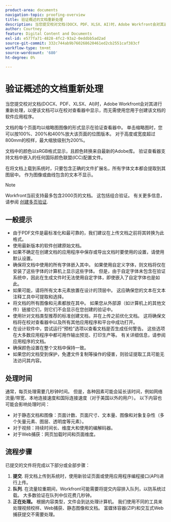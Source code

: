 ```yaml
---
product-area: documents
navigation-topic: proofing-overview
title: 验证概述的文档重新处理
description: 当您提交校对文档(DOCX、PDF、XLSX、AI)时，Adobe Workfront会对其进行重新处理，以便该文档可以在校对查看器中显示，而无需使用您用于创建该文档的软件应用程序。
author: Courtney
feature: Digital Content and Documents
exl-id: e577fa71-4828-4fc2-93a2-0eddbb5ad2ad
source-git-commit: 332c744ab9b760268620461ed2cb2551caf383cf
workflow-type: tm+mt
source-wordcount: '680'
ht-degree: 0%

---
```


# 验证概述的文档重新处理

当您提交校对文档(DOCX、PDF、XLSX、AI)时，Adobe Workfront会对其进行重新处理，以便该文档可以在校对查看器中显示，而无需使用您用于创建该文档的软件应用程序。 

文档的每个页面均以缩略图图像的形式显示在验证查看器中。 单击缩略图时，您可以按100%、200%和400%放大该页面的位图版本。 对于高度或宽度超过800mm的校样，最大缩放级别为200%。

文档中的颜色以sRGB格式显示，且颜色转换来自最新的Adobe库。 验证查看器支持文档中嵌入的任何国际颜色联盟(ICC)配置文件。

在将文档上载到系统时，只要包含正确的文件扩展名，所有字体文本都会提取到其图层中。 作为图像或曲线包含的文本不显示。

>[!NOTE]
>
>Workfront当前支持最多包含2000页的文档。 这包括组合验证。 有关更多信息，请参阅 [创建多页验证](../../../review-and-approve-work/proofing/creating-proofs-within-workfront/create-multi-page-proof.md).

## 一般提示

* 由于PDF文件是最标准化和最可靠的，我们建议在上传文档之前将其转换为此格式。
* 使用最新版本的软件创建原始文档。
* 如果不确定在创建文档的应用程序中保存或导出文档时要使用的设置，请使用默认设置。 
* 确保将文档中使用的所有字体嵌入其中。 如果使用自定义字体，则文档将仅在安装了这些字体的计算机上显示这些字体。 但是，由于自定字体未包含在验证系统中，因此在生成文件时无法使用自定字体，即使嵌入了自定字体也是如此。
* 如果可能，请将所有文本元素放置在设计的顶层中。 这应确保您的文本在文本注释工具中可提取和选择。
* 将文档的所有图像和元素都放在其中。 如果您从外部源（如计算机上的其他文件）链接它们，则它们不会显示在您创建的验证中。
* 使用针对文档类型推荐的标准创建文档，并在上传之前优化文档。 这将确保文档将在校对查看器中以及所有其他应用程序和平台中成功打开。
* 在设计软件中，尝试运行“预检”选项以查看文档是否生成任何警告。 这些选项在大多数应用程序中都可用作输出预览、打印生产等。 有关详细信息，请参阅应用程序的文档。
* 确保颜色设置在整个文档中保持一致。
* 如果您的文档受到保护，免遭文件复制等操作的侵害，则验证提取工具可能无法访问其内容。

## 处理时间

通常，每页处理需要几秒钟时间。 但是，各种因素可能会延长该时间，例如网络流量/带宽、本地连接速度和国际连接速度（对于美国以外的用户）。 以下内容也可能会影响处理时间：

* 对于静态文档和图像：页面计数、页面尺寸、文本量、图像和对象复杂性（多个矢量元素、图层、透明度等元素）。
* 对于视频：持续时间长、维度大和使用的编解码器。
* 对于Web捕获：网页加载时间和页面维度。

## 流程步骤

已提交的文件将完成以下部分或全部步骤：

1. **提交**. 将文档上传到系统时，使用新验证页面或使用应用程序编程接口(API)进行上传。 
1. **队列**. 在流量较重期间，Workfront可能需要将提交内容排入队列，以防系统过载。 大多数验证在队列中仅花费几秒钟。 
1. **正在处理。** 根据内容类型，文件会到达处理计算机。 我们使用不同的工具来处理视频校样、Web捕获、静态图像和文档。 富媒体容器(ZIP)和交互式Web捕获提交不需要处理。

